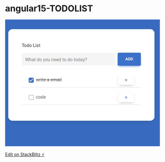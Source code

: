 # angular15-TODOLIST

![alt text](https://raw.githubusercontent.com/kevinm9/angular15-TODOLIST/main/FOTO2023-3-17.png)



[Edit on StackBlitz ⚡️](https://stackblitz.com/edit/angular-nah6oq)
